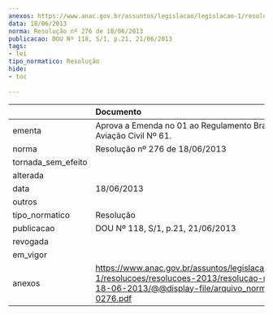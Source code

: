 ```yaml
---
anexos: https://www.anac.gov.br/assuntos/legislacao/legislacao-1/resolucoes/resolucoes-2013/resolucao-no-276-de-18-06-2013/@@display-file/arquivo_norma/RA2013-0276.pdf
data: 18/06/2013
norma: Resolução nº 276 de 18/06/2013
publicacao: DOU Nº 118, S/1, p.21, 21/06/2013
tags:
- lei
tipo_normatico: Resolução
hide: 
- toc 
 
---
```


|                    | Documento                                                                                                                                                       |
|:-------------------|:----------------------------------------------------------------------------------------------------------------------------------------------------------------|
| ementa             | Aprova a Emenda no 01 ao Regulamento Brasileiro da Aviação Civil Nº 61.                                                                                         |
| norma              | Resolução nº 276 de 18/06/2013                                                                                                                                  |
| tornada_sem_efeito |                                                                                                                                                                 |
| alterada           |                                                                                                                                                                 |
| data               | 18/06/2013                                                                                                                                                      |
| outros             |                                                                                                                                                                 |
| tipo_normatico     | Resolução                                                                                                                                                       |
| publicacao         | DOU Nº 118, S/1, p.21, 21/06/2013                                                                                                                               |
| revogada           |                                                                                                                                                                 |
| em_vigor           |                                                                                                                                                                 |
| anexos             | https://www.anac.gov.br/assuntos/legislacao/legislacao-1/resolucoes/resolucoes-2013/resolucao-no-276-de-18-06-2013/@@display-file/arquivo_norma/RA2013-0276.pdf |